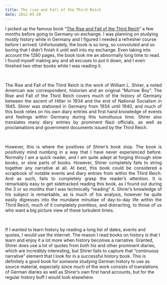 ```yaml
---
title: The rise and Fall of the Third Reich
date: 2012-05-20
---
```


<!--kg-card-begin: html--><p>I picked up the famous book “<a title="The Rise and Fall of the Third Reich" href="http://www.amazon.com/gp/product/1451651686/ref=as_li_ss_tl?ie=UTF8&#038;tag=joshnichocom-20&#038;linkCode=as2&#038;camp=1789&#038;creative=390957&#038;creativeASIN=1451651686" target="_blank" rel="noopener noreferrer">The Rise and Fall of the Third Reich</a>” a few months before going to Germany on exchange. I was planning on studying mostly history while in Germany and I figured I needed a refresher course before I arrived. Unfortunately, the book is so long, so convoluted and so boring that I didn’t finish it until well into my exchange. Even taking into account the 1280 pages, the book took me an abnormally long time to read. I found myself making any and all excuses to put it down, and I even finished two other books while I was reading it.</p><br>
<p style="text-align: justify;">The Rise and Fall of the Third Reich is the work of William L. Shirer, a noted American war correspondent, historian and an original “Murrow Boy”. The Rise and Fall of the Third Reich covers much of the history of Germany between the ascent of Hitler in 1934 and the end of National Socialism in 1945. Shirer was stationed in Germany from 1934 until 1940, and much of this book relies on his own diary entries and first hand knowledge of events and feelings within Germany during this tumultuous time. Shirer also translates many diary entries by prominent Nazi officials, as well as proclamations and government documents issued by the Third Reich.</p><br>
<p style="text-align: justify;">However, this is where the positives of Shirer’s book stop. The book is positively mind numbing in a way that I have never experienced before. Normally I am a quick reader, and I am quite adept at forging through slow books, or slow parts of books. However, Shirer completely fails to string together any narrative at all. At best, this book could be considered a scrapbook of notable events and diary entries from within the Third Reich. And as such, fails to completely grasp the reader’s attention. It is remarkably easy to get sidetracked reading this book, as I found out during the 3 or so months that I was technically “reading” it. Shirer’s knowledge of his subject is remarkable, as is much of his analysis, however he quite easily digresses into the mundane minutiae of day-to-day life within the Third Reich, much of it completely pointless, and distracting, to those of us who want a big picture view of these turbulent times.</p><br>
<p>If I wanted to learn history by reading a long list of dates, events and quotes, I would use the internet. The reason I read books on history is that I learn and enjoy it a lot more when history becomes a narrative. Granted, Shirer does use a lot of quotes from both his and other prominent diaries, which are incredibly interesting, but Shirer fails to capture that “continuous narrative” element that I look for in a successful history book. This is definitely a good book for someone studying German history to use as source material, especially since much of the work consists of translations of German diaries as well as Shirer’s own first hand accounts, but for the regular history buff I would look elsewhere.</p><br>
<!--kg-card-end: html-->